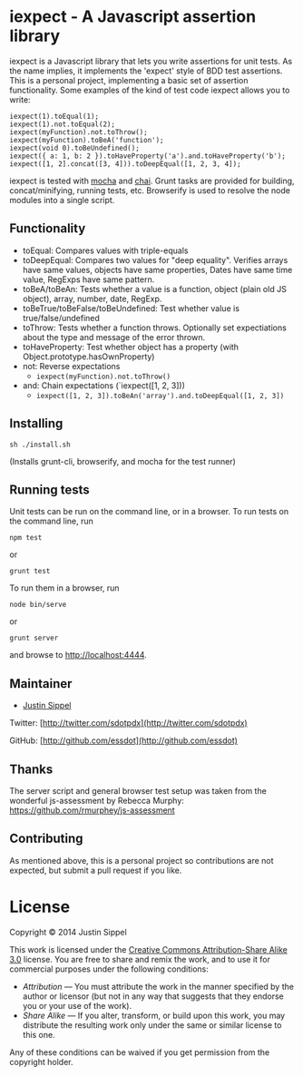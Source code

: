 # iexpect - A Javascript assertion library

iexpect is a Javascript library that lets you write assertions for unit tests. As the name implies, it implements the 'expect' style of BDD test assertions. This is a personal project, implementing a basic set of assertion functionality. Some examples of the kind of test code iexpect allows you to write: 

    iexpect(1).toEqual(1);
    iexpect(1).not.toEqual(2);
    iexpect(myFunction).not.toThrow();
    iexpect(myFunction).toBeA('function');
    iexpect(void 0).toBeUndefined();
    iexpect({ a: 1, b: 2 }).toHaveProperty('a').and.toHaveProperty('b');
    iexpect([1, 2].concat([3, 4])).toDeepEqual([1, 2, 3, 4]);

iexpect is tested with [mocha](http://visionmedia.github.io/mocha/) and [chai](http://chaijs.com/). Grunt tasks are provided for building, concat/minifying, running tests, etc. Browserify is used to resolve the node modules into a single script.

## Functionality

* toEqual: Compares values with triple-equals
* toDeepEqual: Compares two values for "deep equality". Verifies arrays have same values, objects have same properties, Dates have same time value, RegExps have same pattern.
* toBeA/toBeAn: Tests whether a value is a function, object (plain old JS object), array, number, date, RegExp.
* toBeTrue/toBeFalse/toBeUndefined: Test whether value is true/false/undefined
* toThrow: Tests whether a function throws. Optionally set expectiations about the type and message of the error thrown.
* toHaveProperty: Test whether object has a property (with Object.prototype.hasOwnProperty)
* not: Reverse expectations 
    * `iexpect(myFunction).not.toThrow()`
* and: Chain expectations (`iexpect([1, 2, 3]))
    * `iexpect([1, 2, 3]).toBeAn('array').and.toDeepEqual([1, 2, 3])`

## Installing

    sh ./install.sh

(Installs grunt-cli, browserify, and mocha for the test runner)

## Running tests

Unit tests can be run on the command line, or in a browser. To run tests on the command line, run 

    npm test 
or 

    grunt test



To run them in a browser, run 

    node bin/serve 
or 

    grunt server 
and browse to [http://localhost:4444](http://localhost:4444).

## Maintainer

* [Justin Sippel](mailto:justin@sippel.com) 

Twitter: [http://twitter.com/sdotpdx](http://twitter.com/sdotpdx)

GitHub: [http://github.com/essdot](http://github.com/essdot)


## Thanks

The server script and general browser test setup was taken from the wonderful js-assessment by Rebecca Murphy: https://github.com/rmurphey/js-assessment


## Contributing

As mentioned above, this is a personal project so contributions are not expected, but submit a pull request if you like.


# License

Copyright &copy; 2014 Justin Sippel

This work is licensed under the [Creative Commons Attribution-Share Alike 3.0](http://creativecommons.org/licenses/by-sa/3.0/)
license. You are free to share and remix the work, and to use it for commercial
purposes under the following conditions:

- *Attribution* — You must attribute the work in the manner specified by the
  author or licensor (but not in any way that suggests that they endorse you or
  your use of the work).
- *Share Alike* — If you alter, transform, or build upon this work, you may
  distribute the resulting work only under the same or similar license to this
  one.

Any of these conditions can be waived if you get permission from the copyright
holder.

